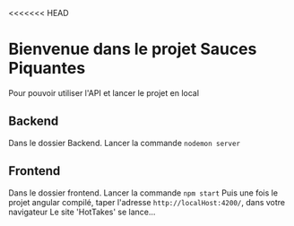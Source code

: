 <<<<<<< HEAD
# Bienvenue dans le projet Sauces Piquantes

Pour pouvoir utiliser l'API et lancer le projet en local

## Backend

Dans le dossier Backend. Lancer la commande `nodemon server`

## Frontend

Dans le dossier frontend. Lancer la commande `npm start`
Puis une fois le projet angular compilé, taper l'adresse `http://localHost:4200/`, dans votre navigateur
Le site 'HotTakes' se lance...

